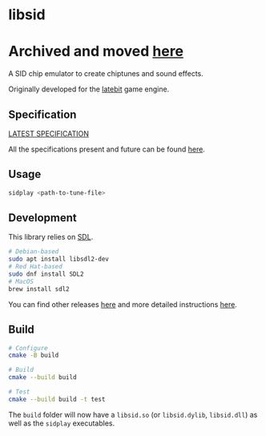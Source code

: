 
libsid
===

# Archived and moved [here](https://github.com/latebit/latebit-engine/tree/main/latebit/sid)


A SID chip emulator to create chiptunes and sound effects. 

Originally developed for the [latebit](https://github.com/latebit/latebit-engine/) game
engine.

## Specification

[LATEST SPECIFICATION](./docs/spec-v0.md)

All the specifications present and future can be found [here](./docs/).

## Usage

```sh
sidplay <path-to-tune-file>
```

## Development

This library relies on [SDL](https://www.libsdl.org/). 

```sh
# Debian-based
sudo apt install libsdl2-dev
# Red Hat-based
sudo dnf install SDL2
# MacOS
brew install sdl2
```

You can find other releases [here](https://github.com/libsdl-org/SDL/releases) and more 
detailed instructions [here](https://wiki.libsdl.org/SDL2/Installation).

## Build

```sh
# Configure
cmake -B build

# Build
cmake --build build

# Test
cmake --build build -t test
```

The `build` folder will now have a `libsid.so` (or `libsid.dylib`, `libsid.dll`) as well as 
the `sidplay` executables.
